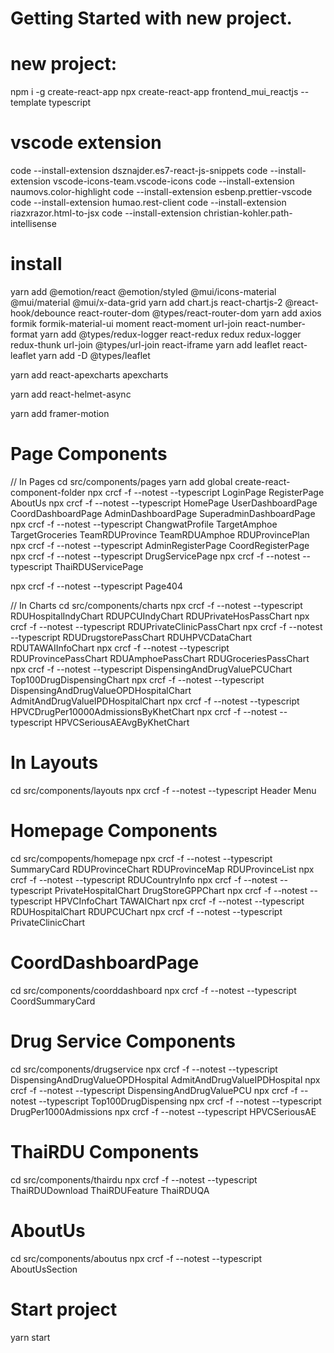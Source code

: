 # Getting Started with new project.

# new project:

npm i -g create-react-app
npx create-react-app frontend_mui_reactjs --template typescript

# vscode extension

code --install-extension dsznajder.es7-react-js-snippets
code --install-extension vscode-icons-team.vscode-icons
code --install-extension naumovs.color-highlight
code --install-extension esbenp.prettier-vscode
code --install-extension humao.rest-client
code --install-extension riazxrazor.html-to-jsx
code --install-extension christian-kohler.path-intellisense

# install

yarn add @emotion/react @emotion/styled @mui/icons-material @mui/material @mui/x-data-grid
yarn add chart.js react-chartjs-2 @react-hook/debounce react-router-dom @types/react-router-dom
yarn add axios formik formik-material-ui moment react-moment url-join react-number-format
yarn add @types/redux-logger react-redux redux redux-logger redux-thunk url-join @types/url-join react-iframe
yarn add leaflet react-leaflet
yarn add -D @types/leaflet

yarn add react-apexcharts apexcharts

yarn add react-helmet-async

yarn add framer-motion

# Page Components

// In Pages
cd src/components/pages
yarn add global create-react-component-folder
npx crcf -f --notest --typescript LoginPage RegisterPage AboutUs
npx crcf -f --notest --typescript HomePage UserDashboardPage CoordDashboardPage AdminDashboardPage SuperadminDashboardPage
npx crcf -f --notest --typescript ChangwatProfile TargetAmphoe TargetGroceries TeamRDUProvince TeamRDUAmphoe RDUProvincePlan
npx crcf -f --notest --typescript AdminRegisterPage CoordRegisterPage
npx crcf -f --notest --typescript DrugServicePage
npx crcf -f --notest --typescript ThaiRDUServicePage

npx crcf -f --notest --typescript Page404

// In Charts
cd src/components/charts
npx crcf -f --notest --typescript RDUHospitalIndyChart RDUPCUIndyChart RDUPrivateHosPassChart
npx crcf -f --notest --typescript RDUPrivateClinicPassChart
npx crcf -f --notest --typescript RDUDrugstorePassChart RDUHPVCDataChart RDUTAWAIInfoChart
npx crcf -f --notest --typescript RDUProvincePassChart RDUAmphoePassChart RDUGroceriesPassChart
npx crcf -f --notest --typescript DispensingAndDrugValuePCUChart Top100DrugDispensingChart
npx crcf -f --notest --typescript DispensingAndDrugValueOPDHospitalChart AdmitAndDrugValueIPDHospitalChart
npx crcf -f --notest --typescript HPVCDrugPer10000AdmissionsByKhetChart
npx crcf -f --notest --typescript HPVCSeriousAEAvgByKhetChart

# In Layouts

cd src/components/layouts
npx crcf -f --notest --typescript Header Menu

# Homepage Components

cd src/compopents/homepage
npx crcf -f --notest --typescript SummaryCard RDUProvinceChart RDUProvinceMap RDUProvinceList
npx crcf -f --notest --typescript RDUCountryInfo
npx crcf -f --notest --typescript PrivateHospitalChart DrugStoreGPPChart
npx crcf -f --notest --typescript HPVCInfoChart TAWAIChart
npx crcf -f --notest --typescript RDUHospitalChart RDUPCUChart
npx crcf -f --notest --typescript PrivateClinicChart

# CoordDashboardPage

cd src/components/coorddashboard
npx crcf -f --notest --typescript CoordSummaryCard

# Drug Service Components

cd src/components/drugservice
npx crcf -f --notest --typescript DispensingAndDrugValueOPDHospital AdmitAndDrugValueIPDHospital
npx crcf -f --notest --typescript DispensingAndDrugValuePCU
npx crcf -f --notest --typescript Top100DrugDispensing
npx crcf -f --notest --typescript DrugPer1000Admissions
npx crcf -f --notest --typescript HPVCSeriousAE

# ThaiRDU Components

cd src/components/thairdu
npx crcf -f --notest --typescript ThaiRDUDownload ThaiRDUFeature ThaiRDUQA

# AboutUs

cd src/components/aboutus
npx crcf -f --notest --typescript AboutUsSection

# Start project

yarn start
